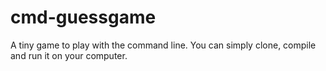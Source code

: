 # cmd-guessgame
A tiny game to play with the command line.
You can simply clone, compile and run it on your computer.